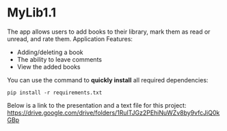 # MyLib1.1
The app allows users to add books to their library, mark them as read or unread, and rate them. 
Application Features:
- Adding/deleting a book
- The ability to leave comments
- View the added books

You can use the command to **quickly install** all required dependencies:

`pip install -r requirements.txt`

Below is a link to the presentation and a text file for this project:
https://drive.google.com/drive/folders/1RulTJGz2PEhiNuWZv8by9vfcJiQ0kGBp
